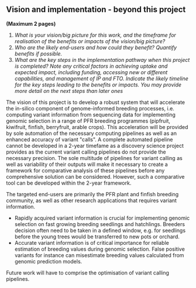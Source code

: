 ## Vision and implementation - beyond this project 
**(Maximum 2 pages)**
1. _What is your vision/big picture for this work, and the timeframe for realisation of the benefits or impacts of the vision/big picture?_
2. _Who are the likely end-users and how could they benefit? Quantify benefits if possible._
3. _What are the key steps in the implementation pathway when this project is completed?  Note any critical factors in achieving uptake and expected impact, including funding, accessing new or different capabilities, and management of IP and FTO. Indicate the likely timeline for the key steps leading to the benefits or impacts.  You may provide more detail on the next steps than later ones_

The vision of this project is to develop a robust system that will accelerate the in-silico component of genome-informed breeding processes, i.e. computing variant information from sequencing data for implementing genomic selection in a range of PFR breeding programmes (pipfruit, kiwifruit, finfish, berryfruit, arable crops). This acceleration will be provided by sole automation of the necessary computing pipelines as well as an enhanced accuracy of variant "calls". A complete automated pipeline cannot be developed in a 2-year timefame as a discovery science project provides as the current variant calling pipelines do not provide the necessary precision. The sole multitude of pipelines for variant calling as well as variability of their outputs will make it necessary to create a framework for comparative analysis of these pipelines before any comprehensive solution can be considered. However, such a comparative tool can be developed within the 2-year framework.

The targeted end-users are primarily the PFR plant and finfish breeding community, as well as other research applications that requires variant information. 
- Rapidly acquired variant information is crucial for implementing genomic selection on fast growing breeding seedlings and hatchlings. Breeders decision often need to be taken in a defined window, e.g. for seedlings before the young trees would be transferred to new pots or orchard. 
- Accurate variant information is of critical importance for reliable estimation of breeding values during genomic selection. False positive variants for instance can misestimate breeding values calculated from genomic prediction models.

Future work will have to comprise the optimisation of variant calling pipelines. 


